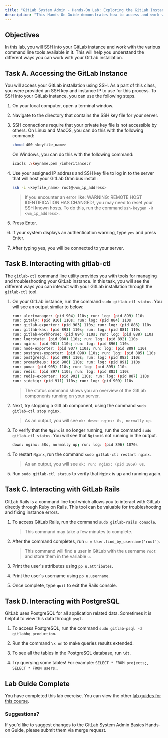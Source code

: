 ```yaml
---
title: "GitLab System Admin - Hands-On Lab: Exploring the GitLab Instance"
description: "This Hands-On Guide demonstrates how to access and work with command line tools in your GitLab instance"
---
```


## Objectives

In this lab, you will SSH into your GitLab instance and work with the various command line tools available in it. This will help you understand the different ways you can work with your GitLab installation.

## Task A. Accessing the GitLab Instance

You will access your GitLab installation using SSH. As a part of this class, you were provided an SSH key and instance IP to use for this process. To SSH into your GitLab instance, you can use the following steps.

1. On your local computer, open a terminal window.

1. Navigate to the directory that contains the SSH key file for your server.

1. SSH connections require that your private key file is not accessible by others. On Linux and MacOS, you can do this with the following command:

    ```bash
    chmod 400 <keyfile_name>
    ```

    On Windows, you can do this with the following command:

    ```bash
    icacls .\keyname.pem /inheritance:r
    ```

1. Use your assigned IP address and SSH key file to log in to the server that will host your GitLab Omnibus install:

    ```bash
    ssh -i <keyfile_name> root@<vm_ip_address>
    ```

    > If you encounter an error like: WARNING: REMOTE HOST IDENTIFICATION HAS CHANGED!, you may need to reset your SSH known hosts. To do this, run the command `ssh-keygen -R <vm_ip_address>`.

1. Press Enter. 

1. If your system displays an authentication warning, type `yes` and press Enter.

1. After typing yes, you will be connected to your server.

## Task B. Interacting with gitlab-ctl

The `gitlab-ctl` command line utility provides you with tools for managing and troubleshooting your GitLab instance. In this task, you will see the different ways you can interact with your GitLab installation through the `gitlab-ctl` tool.

1. On your GitLab instance, run the command `sudo gitlab-ctl status`. You will see an output similar to below:

    ```bash
    run: alertmanager: (pid 904) 110s; run: log: (pid 899) 110s
    run: gitaly: (pid 910) 110s; run: log: (pid 884) 110s
    run: gitlab-exporter: (pid 903) 110s; run: log: (pid 886) 110s
    run: gitlab-kas: (pid 893) 110s; run: log: (pid 881) 110s
    run: gitlab-workhorse: (pid 894) 110s; run: log: (pid 888) 110s
    run: logrotate: (pid 900) 110s; run: log: (pid 892) 110s
    run: nginx: (pid 901) 110s; run: log: (pid 896) 110s
    run: node-exporter: (pid 907) 110s; run: log: (pid 889) 110s
    run: postgres-exporter: (pid 898) 110s; run: log: (pid 885) 110s
    run: postgresql: (pid 890) 110s; run: log: (pid 882) 110s
    run: prometheus: (pid 906) 110s; run: log: (pid 891) 110s
    run: puma: (pid 905) 110s; run: log: (pid 895) 110s
    run: redis: (pid 897) 110s; run: log: (pid 883) 110s
    run: redis-exporter: (pid 902) 110s; run: log: (pid 887) 110s
    run: sidekiq: (pid 911) 110s; run: log: (pid 909) 110s
    ```

    > The status command shows you an overview of the GitLab components running on your server. 

1. Next, try stopping a GitLab component, using the command `sudo gitlab-ctl stop nginx`.

    > As an output, you will see `ok: down: nginx: 0s, normally up`.

1. To verify that the `Nginx` is no longer running, run the command `sudo gitlab-ctl status`. You will see that `Nginx` is not running in the output.

    ```bash
    down: nginx: 58s, normally up; run: log: (pid 896) 1070s
    ```

1. To restart `Nginx`, run the command `sudo gitlab-ctl restart nginx`.

    > As an output, you will see `ok: run: nginx: (pid 1869) 0s`.

1. Run `sudo gitlab-ctl status` to verify that `Nginx` is up and running again.

## Task C. Interacting with GitLab Rails

GitLab Rails is a command line tool which allows you to interact with GitLab directly through Ruby on Rails. This tool can be valuable for troubleshooting and fixing instance errors. 

1. To access GitLab Rails, run the command `sudo gitlab-rails console`.

    > This command may take a few minutes to complete.

1. After the command completes, run `u = User.find_by_username('root')`.

    > This command will find a user in GitLab with the username `root` and store them in the variable `u`.

1. Print the user's attributes using `pp u.attributes`.

1. Print the user's username using `pp u.username`.

1. Once complete, type `quit` to exit the Rails console.

## Task D. Interacting with PostgreSQL

GitLab uses PostgreSQL for all application related data. Sometimes it is helpful to view this data through `psql`. 

1. To access PostgreSQL, run the command `sudo gitlab-psql -d gitlabhq_production`.

1. Run the command `\x on` to make queries results extended.

1. To see all the tables in the PostgreSQL database, run `\dt`.

1. Try querying some tables! For example: `SELECT * FROM projects;`, `SELECT * FROM users;`.

## Lab Guide Complete

You have completed this lab exercise. You can view the other [lab guides for this course](/handbook/customer-success/professional-services-engineering/education-services/ilt-labs/sysadminhandson).

### Suggestions?

If you'd like to suggest changes to the GitLab System Admin Basics Hands-on Guide, please submit them via merge request.